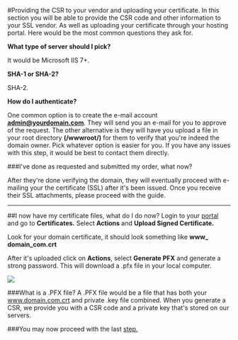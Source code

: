 #Providing the CSR to your vendor and uploading your certificate.
In this section you will be able to provide the CSR code and other information to your SSL vendor. As well as uploading your certificate through your hosting portal. Here would be the most common questions they ask for. 

**What type of server should I pick?**

It would be Microsoft IIS 7+.

**SHA-1 or SHA-2?** 

SHA-2.

**How do I authenticate?**

One common option is to create the e-mail account **admin@yourdomain.com**. They will send you an e-mail for you to approve of the request. The other alternative is they will have you upload a file in your root directory 
**(/wwwroot/)** for them to verify that you're indeed the domain owner. Pick whatever option is easier for you. If you have any issues with this step, it would be best to contact them directly. 

###I've done as requested and submitted my order, what now?

After they're done verifying the domain, they will eventually proceed with e-mailing your the certificate (SSL) after it's been issued. Once you receive their SSL attachments, please proceed with the guide.

----------


##I now have my certificate files, what do I do now?
Login to your [portal](https://my.gearhost.com) and go to **Certificates.** Select **Actions** and **Upload Signed Certificate.**

Look for your domain certificate, it should look something like **www_ domain_com.crt** 

After it's uploaded click on **Actions**, select **Generate PFX** and generate a strong password. This will download a .pfx file in your local computer. 


<img src="https://raw.githubusercontent.com/GearHost/docs/master/Images/csr2.png" />

###What is a .PFX file?
A .PFX file would be a file that has both your www.domain.com.crt and private .key file combined. When you generate a CSR, we provide you with a CSR code and a private key that's stored on our servers.

###You may now proceed with the last [step.](http://example.org)